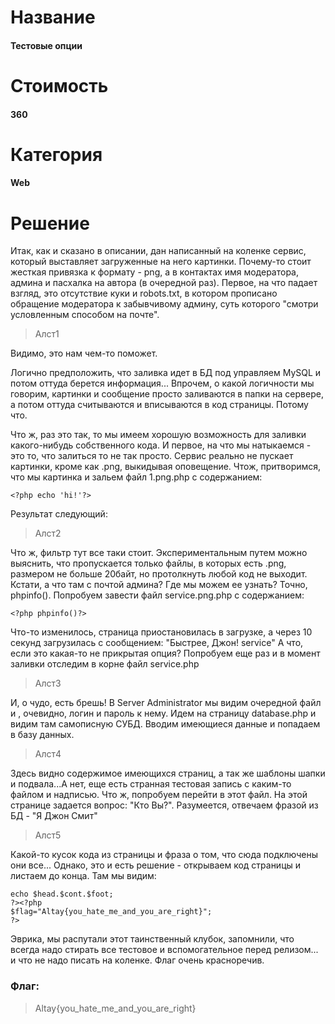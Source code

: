 # Название
#### Тестовые опции
# Стоимость
#### 360
# Категория
#### Web
# Решение
Итак, как и сказано в описании, дан написанный на коленке сервис, который выставляет загруженные на него картинки. Почему-то стоит жесткая привязка к формату - png, а в контактах имя модератора, админа и пасхалка на автора (в очередной раз).
Первое, на что падает взгляд, это отсутствие куки и robots.txt, в котором прописано обращение модератора к забывчивому админу, суть которого "смотри условленным способом на почте".
>Алст1

Видимо, это нам чем-то поможет.

Логично предположить, что заливка идет в БД под управляем MySQL и потом оттуда берется информация... Впрочем, о какой логичности мы говорим, картинки и сообщение просто заливаются в папки на сервере, а потом оттуда считываются и вписываются в код страницы. Потому что.

Что ж, раз это так, то мы имеем хорошую возможность для заливки какого-нибудь собственного кода. И первое, на что мы натыкаемся - это то, что залиться то не так просто. 
Сервис реально не пускает картинки, кроме как .png, выкидывая оповещение. Чтож, притворимся, что мы картинка и зальем файл 1.png.php с содержанием:
```    
<?php echo 'hi!'?>
```

Результат следующий:
> Алст2

Что ж, фильтр тут все таки стоит. Экспериментальным путем можно выяснить, что пропускается только файлы, в которых есть .png, размером не больше 20байт, но протолкнуть любой код не выходит. 
Кстати, а что там с почтой админа? Где мы можем ее узнать? Точно, phpinfo(). Попробуем завести файл service.png.php с содержанием:
```    
<?php phpinfo()?>
```

Что-то изменилось, страница приостановилась в загрузке, а через 10 секунд загрузилась с сообщением:
    "Быстрее, Джон! service"
А что, если это какая-то не прикрытая опция? Попробуем еще раз и в момент заливки отследим в корне файл service.php

>Алст3

И, о чудо, есть брешь! В Server Administrator мы видим очередной файл и , очевидно, логин и пароль к нему. Идем на страницу database.php и видим там самописную СУБД. Вводим имеющиеся данные и попадаем в базу данных. 

>Алст4

Здесь видно содержимое имеющихся страниц, а так же шаблоны шапки и подвала...А нет, еще есть странная тестовая запись с каким-то файлом и надписью. Что ж, попробуем перейти в этот файл.
На этой странице задается вопрос: "Кто Вы?". Разумеется, отвечаем фразой из БД - "Я Джон Смит"

>Алст5

Какой-то кусок кода из страницы и фраза о том, что сюда подключены они все... Однако, это и есть решение - открываем код страницы и листаем до конца. Там мы видим:
```
echo $head.$cont.$foot;
?><?php
$flag="Altay{you_hate_me_and_you_are_right}";
?>
```
Эврика, мы распутали этот таинственный клубок, запомнили, что всегда надо стирать все тестовое и вспомогательное перед релизом... и что не надо писать на коленке.
Флаг очень красноречив.
### Флаг:
>Altay{you_hate_me_and_you_are_right}